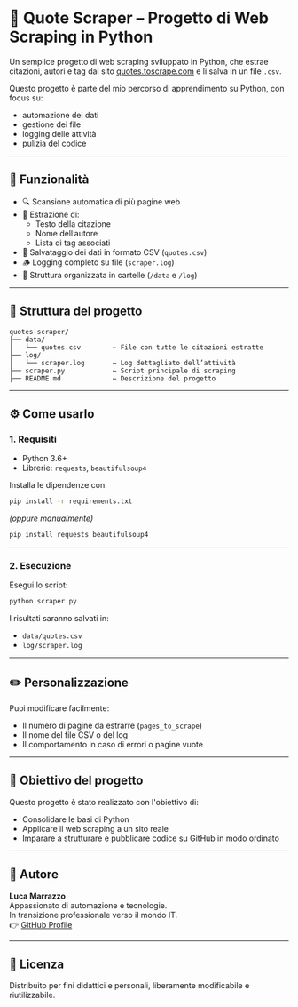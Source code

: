 # 🧠 Quote Scraper – Progetto di Web Scraping in Python

Un semplice progetto di web scraping sviluppato in Python, che estrae citazioni, autori e tag dal sito [quotes.toscrape.com](http://quotes.toscrape.com/) e li salva in un file `.csv`.

Questo progetto è parte del mio percorso di apprendimento su Python, con focus su:
- automazione dei dati
- gestione dei file
- logging delle attività
- pulizia del codice

---

## 🚀 Funzionalità

- 🔍 Scansione automatica di più pagine web
- 📑 Estrazione di:
  - Testo della citazione
  - Nome dell’autore
  - Lista di tag associati
- 💾 Salvataggio dei dati in formato CSV (`quotes.csv`)
- 🪵 Logging completo su file (`scraper.log`)
- 📂 Struttura organizzata in cartelle (`/data` e `/log`)

---

## 📁 Struttura del progetto

```
quotes-scraper/
├── data/
│   └── quotes.csv        ← File con tutte le citazioni estratte
├── log/
│   └── scraper.log       ← Log dettagliato dell’attività
├── scraper.py            ← Script principale di scraping
├── README.md             ← Descrizione del progetto
```

---

## ⚙️ Come usarlo

### 1. Requisiti
- Python 3.6+
- Librerie: `requests`, `beautifulsoup4`

Installa le dipendenze con:

```bash
pip install -r requirements.txt
```

*(oppure manualmente)*

```bash
pip install requests beautifulsoup4
```

---

### 2. Esecuzione

Esegui lo script:

```bash
python scraper.py
```

I risultati saranno salvati in:
- `data/quotes.csv`
- `log/scraper.log`

---

## ✏️ Personalizzazione

Puoi modificare facilmente:
- Il numero di pagine da estrarre (`pages_to_scrape`)
- Il nome del file CSV o del log
- Il comportamento in caso di errori o pagine vuote

---

## 📌 Obiettivo del progetto

Questo progetto è stato realizzato con l'obiettivo di:
- Consolidare le basi di Python
- Applicare il web scraping a un sito reale
- Imparare a strutturare e pubblicare codice su GitHub in modo ordinato

---

## 👤 Autore

**Luca Marrazzo**  
Appassionato di automazione e tecnologie.  
In transizione professionale verso il mondo IT.  
👉 [GitHub Profile](https://github.com/ar3ac)

---

## 📝 Licenza

Distribuito per fini didattici e personali, liberamente modificabile e riutilizzabile.
